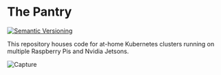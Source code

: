 # The Pantry

[![Semantic Versioning](https://github.com/gavinjalberghini/Pantry/actions/workflows/semantic_versioning.yaml/badge.svg)](https://github.com/gavinjalberghini/Pantry/actions/workflows/semantic_versioning.yaml)

This repository houses code for at-home Kubernetes clusters running on multiple Raspberry Pis and Nvidia Jetsons. 

![Capture](https://github.com/user-attachments/assets/7558d108-a10b-44a8-b5ac-5bf7bff37285)
